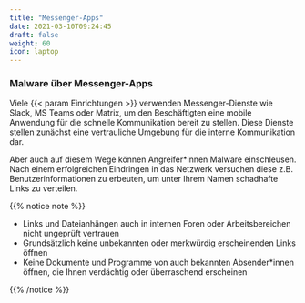 ```yaml
---
title: "Messenger-Apps"
date: 2021-03-10T09:24:45
draft: false
weight: 60
icon: laptop
---
```

### Malware über Messenger-Apps

Viele {{< param Einrichtungen >}} verwenden Messenger-Dienste wie Slack, MS Teams oder Matrix, um den Beschäftigten eine mobile Anwendung für die schnelle Kommunikation bereit zu stellen. Diese Dienste stellen zunächst eine vertrauliche Umgebung für die interne Kommunikation dar.

Aber auch auf diesem Wege können Angreifer*innen Malware einschleusen. Nach einem erfolgreichen Eindringen in das Netzwerk versuchen diese z.B. Benutzerinformationen zu erbeuten, um unter Ihrem Namen schadhafte Links zu verteilen.

{{% notice note %}}

- Links und Dateianhängen auch in internen Foren oder Arbeitsbereichen nicht ungeprüft vertrauen
- Grundsätzlich keine unbekannten oder merkwürdig erscheinenden Links öffnen
- Keine Dokumente und Programme von auch bekannten Absender*innen öffnen, die Ihnen verdächtig oder überraschend erscheinen

{{% /notice %}}
